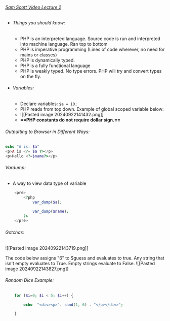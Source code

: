 
###### [Sam Scott Video Lecture 2](https://www.youtube.com/watch?v=S6itfPa9lA0)

- ###### Things you should know:
	- PHP is an interpreted language. Source code is run and interpreted into machine language. Ran top to bottom 
	- PHP is imperative programming (Lines of code wherever, no need for mains or classes)
	- PHP is dynamically typed. 
	- PHP is a fully functional language
	- PHP is weakly typed.  No type errors. PHP will try and convert types on the fly.

- ###### Variables:
	- Declare variables:  `$a = 10;`
	- PHP reads from top down. 
	  Example of global scoped variable below:
	- ![[Pasted image 20240922141432.png]]
	- **==PHP constants do not require dollar sign.==** 
###### Outputting to Browser in Different Ways:
```php
echo "A is: $a"
<p>A is <?= $a ?></p>
<p>Hello <?=$name?></p>
```

###### Vardump:
- A way to view data type of variable 
```php
    <pre>
        <?php
            var_dump($a);

            var_dump($name);
        ?>
    </pre>
```

###### Gotchas:
![[Pasted image 20240922143719.png]]

The code below assigns "6" to $guess and evaluates to true. Any string that isn't empty evaluates to True. Empty strings evaluate to False.
![[Pasted image 20240922143827.png]]

###### Random Dice Example:
```php
	for ($i=0; $i < 5; $i++) {

		echo  "<div><p>". rand(1, 6) . "</p></div>";

	}
```

